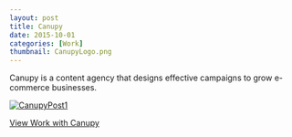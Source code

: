 ```yaml
---
layout: post
title: Canupy
date: 2015-10-01
categories: [Work]
thumbnail: CanupyLogo.png
---
```

<p>Canupy is a content agency that designs effective campaigns to grow e-commerce businesses.</p>  

<a class="zoom" rel="gallery" href="{{ site.url }}/images/CanupyPost1.png">
  <img class="center" alt="CanupyPost1" src="{{ site.url }}/images/CanupyPost1.png"/>
</a>

<p><a href="http://canupy.com/blog/?author=5761e6e12994ca9fff257fc1">View Work with Canupy</a></p>